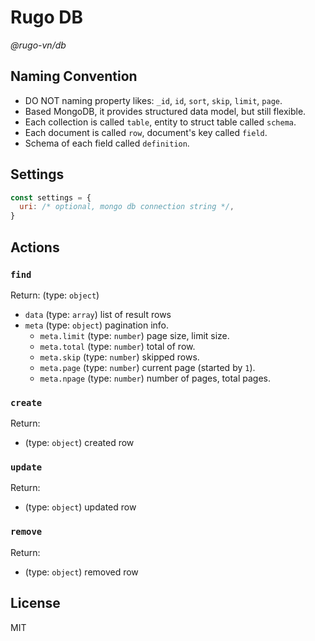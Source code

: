 # Rugo DB

_@rugo-vn/db_

## Naming Convention

- DO NOT naming property likes: `_id`, `id`, `sort`, `skip`, `limit`, `page`.
- Based MongoDB, it provides structured data model, but still flexible.
- Each collection is called `table`, entity to struct table called `schema`.
- Each document is called `row`, document's key called `field`.
- Schema of each field called `definition`.

## Settings

```js
const settings = {
  uri: /* optional, mongo db connection string */,
}
```

## Actions

### `find`

Return: (type: `object`)

- `data` (type: `array`) list of result rows
- `meta` (type: `object`) pagination info.
  - `meta.limit` (type: `number`) page size, limit size.
  - `meta.total` (type: `number`) total of row.
  - `meta.skip` (type: `number`) skipped rows.
  - `meta.page` (type: `number`) current page (started by `1`).
  - `meta.npage` (type: `number`) number of pages, total pages.

### `create`

Return:

- (type: `object`) created row

### `update`

Return:

- (type: `object`) updated row

### `remove`

Return:

- (type: `object`) removed row

## License

MIT
